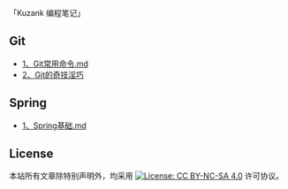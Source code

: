 「Kuzank 编程笔记」


## Git
* [1、Git常用命令.md](./Git/01Git常用命令.md)
* [2、Git的奇技淫巧](./Git/02Git的奇技淫巧.md)


## Spring
* [1、Spring基础.md](./SpringBoot/01Spring基础.md)



## License

本站所有文章除特别声明外，均采用 [![License: CC BY-NC-SA 4.0](https://camo.githubusercontent.com/68b1d40ecc7a83ac2c1e691be14ce4be95cec195/68747470733a2f2f6c6963656e7365627574746f6e732e6e65742f6c2f62792d6e632d73612f342e302f38307831352e706e67)](https://creativecommons.org/licenses/by-nc-sa/4.0/) 许可协议。
